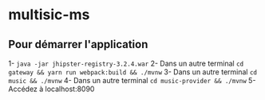 # multisic-ms
## Pour démarrer l'application
1- `java -jar jhipster-registry-3.2.4.war`
2- Dans un autre terminal `cd gateway && yarn run webpack:build && ./mvnw`
3- Dans un autre terminal `cd music && ./mvnw`
4- Dans un autre terminal `cd music-provider && ./mvnw`
5- Accédez à localhost:8090

